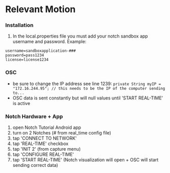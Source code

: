 # Relevant Motion

### Installation
1. In the local.properties file you must add your notch sandbox app username and password. Example:

```
username=sandboxapplication-###
password=pass1234
license=license1234
```


### OSC

* be sure to change the IP address
see line 1239: `private String myIP = "172.16.244.95"; // this needs to be the IP of the computer sending to...`
* OSC data is sent constantly but will null values until 'START REAL-TIME' is active


### Notch Hardware + App

  1. open Notch Tutorial Android app
  2. turn on 2 Notches (# from real_time config file)
  3. tap 'CONNECT TO NETWORK'
  4. tap 'REAL-TIME' checkbox
  5. tap 'INIT 2' (from capture menu)
  6. tap 'CONFIGURE REAL-TIME'
  7. tap 'START REAL-TIME' (Notch visualization will open + OSC will start sending correct data)
